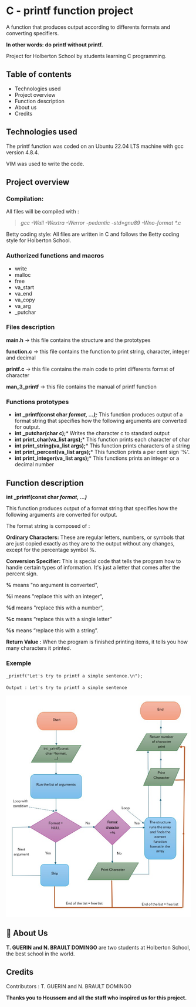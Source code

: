 # C - printf function project

A function that produces output according to differents formats and converting specifiers.

**In other words: do printf without printf.**

Project for Holberton School by students learning C programming.
## Table of contents
- Technologies used
- Project overview
- Function description
- About us
- Credits
## Technologies used

The printf function was coded on an Ubuntu 22.04 LTS machine with gcc version 4.8.4.

VIM was used to write the code.


## Project overview
### Compilation:

All files will be compiled with :

> _gcc -Wall -Wextra -Werror -pedantic -std=gnu89 -Wno-format *.c_


Betty coding style:
All files are written in C and follows the Betty coding style for Holberton School.

### Authorized functions and macros

- write
- malloc
- free
- va_start
- va_end
- va_copy
- va_arg
- _putchar

### Files description
**main.h** -> this file contains the structure and the prototypes

**function.c** -> this file contains the function to print string, character, integer and decimal

**printf.c** -> this file contains the main code to print differents format of character

**man_3_printf** -> this file contains the manual of printf function

### Functions prototypes
- **int _printf(const char *format, ...);***
This function produces output of a format string that specifies how the following arguments are converted for output.
- **int _putchar(char c);***
Writes the character c to standard output
- **int print_char(va_list args);***
This function prints each character of char
- **int print_string(va_list args);***
This function prints characters of a string
- **int print_percent(va_list args);***
This function prints a per cent sign '%'.
- **int print_integer(va_list args);***
This functions prints an integer or a decimal number
## Function description
**int _printf(const char *format, ...)***

This function produces output of a format string that specifies how the following arguments are converted for output.

The format string is composed of :

**Ordinary Characters:** These are regular letters, numbers, or symbols that are just copied exactly as they are to the output without any changes, except for the percentage symbol %.

**Conversion Specifier:** This is special code that tells the program how to handle certain types of information. It's just a letter that comes after the percent sign.

**%** means "no argument is converted",

**%i** means "replace this with an integer",

**%d** means "replace this with a number",

**%c** means “replace this with a single letter”

**%s** means “replace this with a string”.

**Return Value :** When the program is finished printing items, it tells you how many characters it printed.

### Exemple
````
_printf("Let's try to printf a simple sentence.\n");

Output : Let's try to printf a simple sentence
````
![**Flowchart of our code**](https://github.com/Ho2bes/boom/blob/main/Flowchart%20printf%202.jpg)

## 🚀 About Us
**T. GUERIN and N. BRAULT DOMINGO** are two students at Holberton School, the best school in the world.


## Credits
Contributors :
T. GUERIN and N. BRAULT DOMINGO

**Thanks you to Houssem and all the staff who inspired us for this project.**
